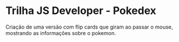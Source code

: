 # Trilha JS Developer - Pokedex
Criação de uma versão com flip cards que giram ao passar o mouse, mostrando as informações sobre o pokemon.